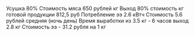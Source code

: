 Усушка 80% 
Стоимость мяса 650 рублей кг
Выход 80% 
стоимость кг готовой продукции 812,5 руб
Потребление ээ 2.6 кВтч 
Стоимость 5.6 рублей средняя (ночь день)
Время выработки из 3.5 кг - 6 часов выход 2.8 кг
Стоимость ээ - 31.2 рубля на 1 кг


